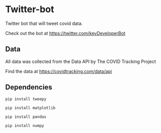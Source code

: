# Twitter-bot

Twitter bot that will tweet covid data.

Check out the bot at https://twitter.com/kevDeveloperBot

## Data

All data was collected from the Data API by The COVID Tracking Project

Find the data at https://covidtracking.com/data/api

## Dependencies

```
pip install tweepy
```

```
pip install matplotlib
```

```
pip install pandas
```

```
pip install numpy
```
